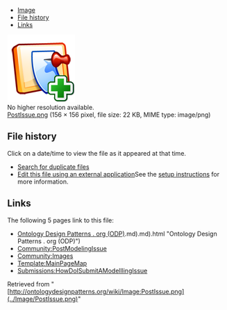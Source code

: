 * [Image](../Image/PostIssue.png#file)
* [File history](../Image/PostIssue.png#filehistory)
* [Links](../Image/PostIssue.png#filelinks)

[![Image:PostIssue.png](../images/3/3f/PostIssue.png)](../images/3/3f/PostIssue.png)  
No higher resolution available.  
[PostIssue.png](../images/3/3f/PostIssue.png)‎ (156 × 156 pixel, file size: 22 KB, MIME type: image/png)

## File history

Click on a date/time to view the file as it appeared at that time.



  
* [Search for duplicate files](http://ontologydesignpatterns.org/wiki/Special:FileDuplicateSearch/PostIssue.png "Special:FileDuplicateSearch/PostIssue.png")
* [Edit this file using an external application](http://ontologydesignpatterns.org/wiki/index.php?title=Image:PostIssue.png&action=edit&externaledit=true&mode=file "Image:PostIssue.png")See the [setup instructions](http://www.mediawiki.org/wiki/Manual:External_editors "http://www.mediawiki.org/wiki/Manual:External_editors") for more information.

## Links



The following 5 pages link to this file:


* [Ontology Design Patterns . org (ODP)](../Ontology_Design_Patterns_._org_(ODP)).md).md).html "Ontology Design Patterns . org (ODP)")
* [Community:PostModelingIssue](../Community/PostModelingIssue "Community:PostModelingIssue")
* [Community:Images](../Community/Images "Community:Images")
* [Template:MainPageMap](../Template/MainPageMap "Template:MainPageMap")
* [Submissions:HowDoISubmitAModelllingIssue](../Submissions/HowDoISubmitAModelllingIssue "Submissions:HowDoISubmitAModelllingIssue")


Retrieved from "[http://ontologydesignpatterns.org/wiki/Image:PostIssue.png](../Image/PostIssue.png)"